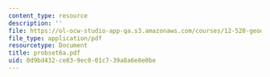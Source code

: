 ```yaml
---
content_type: resource
description: ''
file: https://ol-ocw-studio-app-qa.s3.amazonaws.com/courses/12-520-geodynamics-fall-2006/0d9bd432ce839ec001c739a8a6e8e0be_probset6a.pdf
file_type: application/pdf
resourcetype: Document
title: probset6a.pdf
uid: 0d9bd432-ce83-9ec0-01c7-39a8a6e8e0be
---
```


